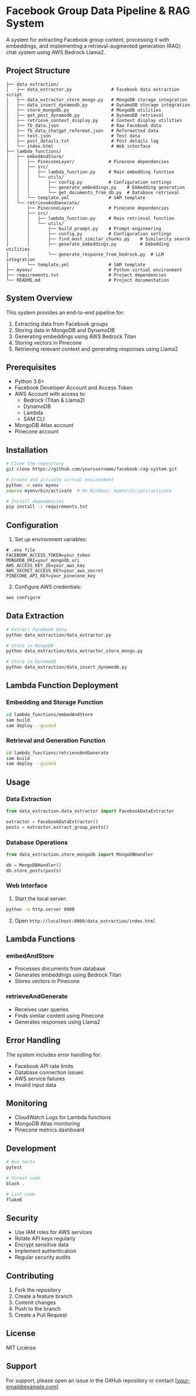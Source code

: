 # Facebook Group Data Pipeline & RAG System

A system for extracting Facebook group content, processing it with embeddings, and implementing a retrieval-augmented generation (RAG) chat system using AWS Bedrock Llama2.

## Project Structure

```
├── data extraction/
│   ├── data_extractor.py               # Facebook data extraction script
│   ├── data_extractor_store_mongo.py   # MongoDB storage integration
│   ├── data_insert_dynamodb.py         # DynamoDB storage integration
│   ├── store_mongodb.py                # MongoDB utilities
│   ├── get_post_dynamodb.py            # DynamoDB retrieval
│   ├── retrieve_context_display.py     # Context display utilities
│   ├── fb_data.json                    # Raw Facebook data
│   ├── fb_data_chatgpt_reformat.json   # Reformatted data
│   ├── test.json                       # Test data
│   ├── post_details.txt                # Post details log
│   └── index.html                      # Web interface
├── lambda_functions/
│   ├── embedAndStore/
│   │   ├── PineconeLayer/             # Pinecone dependencies
│   │   ├── src/
│   │   │   ├── lambda_function.py     # Main embedding function
│   │   │   └── utils/
│   │   │       ├── config.py          # Configuration settings
│   │   │       ├── generate_embeddings.py    # Embedding generation
│   │   │       └── get_documents_from_db.py  # Database retrieval
│   │   └── template.yml               # SAM template
│   └── retrieveAndGenerate/
│       ├── PineconeLayer/             # Pinecone dependencies
│       ├── src/
│       │   ├── lambda_function.py     # Main retrieval function
│       │   └── utils/
│       │       ├── build_prompt.py    # Prompt engineering
│       │       ├── config.py          # Configuration settings
│       │       ├── find_most_similar_chunks.py    # Similarity search
│       │       ├── generate_embeddings.py         # Embedding utilities
│       │       └── generate_response_from_bedrock.py  # LLM integration
│       └── template.yml               # SAM template
├── myenv/                             # Python virtual environment
├── requirements.txt                   # Project dependencies
└── README.md                          # Project documentation
```

## System Overview

This system provides an end-to-end pipeline for:
1. Extracting data from Facebook groups
2. Storing data in MongoDB and DynamoDB
3. Generating embeddings using AWS Bedrock Titan
4. Storing vectors in Pinecone
5. Retrieving relevant context and generating responses using Llama2

## Prerequisites

- Python 3.8+
- Facebook Developer Account and Access Token
- AWS Account with access to:
  - Bedrock (Titan & Llama2)
  - DynamoDB
  - Lambda
  - SAM CLI
- MongoDB Atlas account
- Pinecone account

## Installation

```bash
# Clone the repository
git clone https://github.com/yourusername/facebook-rag-system.git

# Create and activate virtual environment
python -m venv myenv
source myenv/bin/activate  # On Windows: myenv\Scripts\activate

# Install dependencies
pip install -r requirements.txt
```

## Configuration

1. Set up environment variables:
```plaintext
# .env file
FACEBOOK_ACCESS_TOKEN=your_token
MONGODB_URI=your_mongodb_uri
AWS_ACCESS_KEY_ID=your_aws_key
AWS_SECRET_ACCESS_KEY=your_aws_secret
PINECONE_API_KEY=your_pinecone_key
```

2. Configure AWS credentials:
```bash
aws configure
```

## Data Extraction

```bash
# Extract Facebook data
python data_extraction/data_extractor.py

# Store in MongoDB
python data_extraction/data_extractor_store_mongo.py

# Store in DynamoDB
python data_extraction/data_insert_dynamodb.py
```

## Lambda Function Deployment

### Embedding and Storage Function
```bash
cd lambda_functions/embedAndStore
sam build
sam deploy --guided
```

### Retrieval and Generation Function
```bash
cd lambda_functions/retrieveAndGenerate
sam build
sam deploy --guided
```

## Usage

### Data Extraction
```python
from data_extraction.data_extractor import FacebookDataExtractor

extractor = FacebookDataExtractor()
posts = extractor.extract_group_posts()
```

### Database Operations
```python
from data_extraction.store_mongodb import MongoDBHandler

db = MongoDBHandler()
db.store_posts(posts)
```

### Web Interface
1. Start the local server:
```bash
python -m http.server 8000
```
2. Open `http://localhost:8000/data_extraction/index.html`

## Lambda Functions

### embedAndStore
- Processes documents from database
- Generates embeddings using Bedrock Titan
- Stores vectors in Pinecone

### retrieveAndGenerate
- Receives user queries
- Finds similar content using Pinecone
- Generates responses using Llama2

## Error Handling

The system includes error handling for:
- Facebook API rate limits
- Database connection issues
- AWS service failures
- Invalid input data

## Monitoring

- CloudWatch Logs for Lambda functions
- MongoDB Atlas monitoring
- Pinecone metrics dashboard

## Development

```bash
# Run tests
pytest

# Format code
black .

# Lint code
flake8
```

## Security

- Use IAM roles for AWS services
- Rotate API keys regularly
- Encrypt sensitive data
- Implement authentication
- Regular security audits

## Contributing

1. Fork the repository
2. Create a feature branch
3. Commit changes
4. Push to the branch
5. Create a Pull Request

## License

MIT License

## Support

For support, please open an issue in the GitHub repository or contact [your-email@example.com]